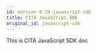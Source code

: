 ```yaml
---
id: version-0.19-javascript-sdk
title: CITA JavaScript SDK
original_id: javascript-sdk
---
```


This is CITA JavaScript SDK doc
